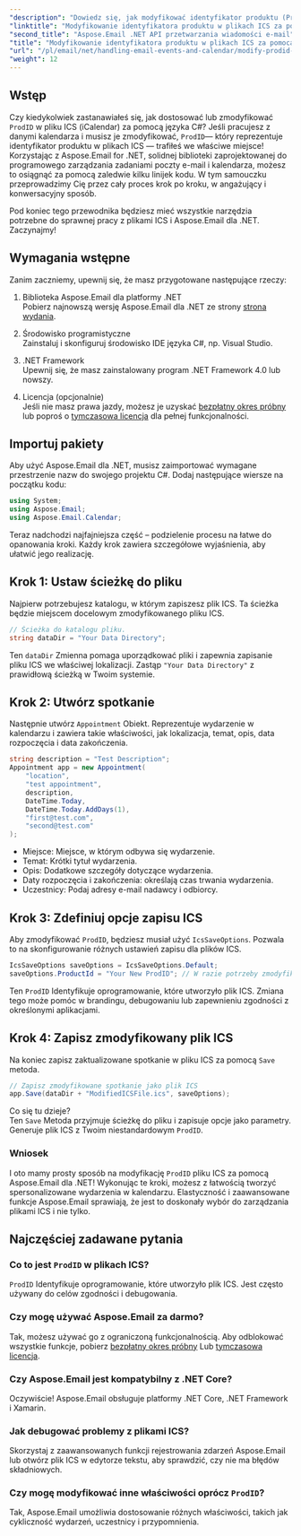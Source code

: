 ```yaml
---
"description": "Dowiedz się, jak modyfikować identyfikator produktu (ProdID) w plikach ICS za pomocą Aspose.Email dla .NET. Samouczek krok po kroku z kodem, wskazówkami i odpowiedziami na często zadawane pytania, który pomoże Ci bezproblemowo zarządzać kalendarzem."
"linktitle": "Modyfikowanie identyfikatora produktu w plikach ICS za pomocą Aspose.Email dla platformy .NET"
"second_title": "Aspose.Email .NET API przetwarzania wiadomości e-mail"
"title": "Modyfikowanie identyfikatora produktu w plikach ICS za pomocą Aspose.Email dla platformy .NET"
"url": "/pl/email/net/handling-email-events-and-calendar/modify-prodid-in-ics-files/"
"weight": 12
---
```


## Wstęp

Czy kiedykolwiek zastanawiałeś się, jak dostosować lub zmodyfikować `ProdID` w pliku ICS (iCalendar) za pomocą języka C#? Jeśli pracujesz z danymi kalendarza i musisz je zmodyfikować, `ProdID`— który reprezentuje identyfikator produktu w plikach ICS — trafiłeś we właściwe miejsce! Korzystając z Aspose.Email for .NET, solidnej biblioteki zaprojektowanej do programowego zarządzania zadaniami poczty e-mail i kalendarza, możesz to osiągnąć za pomocą zaledwie kilku linijek kodu. W tym samouczku przeprowadzimy Cię przez cały proces krok po kroku, w angażujący i konwersacyjny sposób.

Pod koniec tego przewodnika będziesz mieć wszystkie narzędzia potrzebne do sprawnej pracy z plikami ICS i Aspose.Email dla .NET. Zaczynajmy!

## Wymagania wstępne

Zanim zaczniemy, upewnij się, że masz przygotowane następujące rzeczy:

1. Biblioteka Aspose.Email dla platformy .NET  
   Pobierz najnowszą wersję Aspose.Email dla .NET ze strony [strona wydania](https://releases.aspose.com/email/net/).  

2. Środowisko programistyczne  
   Zainstaluj i skonfiguruj środowisko IDE języka C#, np. Visual Studio.

3. .NET Framework  
   Upewnij się, że masz zainstalowany program .NET Framework 4.0 lub nowszy.

4. Licencja (opcjonalnie)  
   Jeśli nie masz prawa jazdy, możesz je uzyskać [bezpłatny okres próbny](https://releases.aspose.com/) lub poproś o [tymczasowa licencja](https://purchase.aspose.com/temporary-license/) dla pełnej funkcjonalności.

## Importuj pakiety

Aby użyć Aspose.Email dla .NET, musisz zaimportować wymagane przestrzenie nazw do swojego projektu C#. Dodaj następujące wiersze na początku kodu:

```csharp
using System;
using Aspose.Email;
using Aspose.Email.Calendar;
```

Teraz nadchodzi najfajniejsza część – podzielenie procesu na łatwe do opanowania kroki. Każdy krok zawiera szczegółowe wyjaśnienia, aby ułatwić jego realizację.

## Krok 1: Ustaw ścieżkę do pliku

Najpierw potrzebujesz katalogu, w którym zapiszesz plik ICS. Ta ścieżka będzie miejscem docelowym zmodyfikowanego pliku ICS.

```csharp
// Ścieżka do katalogu pliku.
string dataDir = "Your Data Directory";
```
 
Ten `dataDir` Zmienna pomaga uporządkować pliki i zapewnia zapisanie pliku ICS we właściwej lokalizacji. Zastąp `"Your Data Directory"` z prawidłową ścieżką w Twoim systemie.

## Krok 2: Utwórz spotkanie

Następnie utwórz `Appointment` Obiekt. Reprezentuje wydarzenie w kalendarzu i zawiera takie właściwości, jak lokalizacja, temat, opis, data rozpoczęcia i data zakończenia.

```csharp
string description = "Test Description";
Appointment app = new Appointment(
    "location", 
    "test appointment", 
    description, 
    DateTime.Today,
    DateTime.Today.AddDays(1), 
    "first@test.com", 
    "second@test.com"
);
```
 
- Miejsce: Miejsce, w którym odbywa się wydarzenie.  
- Temat: Krótki tytuł wydarzenia.  
- Opis: Dodatkowe szczegóły dotyczące wydarzenia.  
- Daty rozpoczęcia i zakończenia: określają czas trwania wydarzenia.  
- Uczestnicy: Podaj adresy e-mail nadawcy i odbiorcy.

## Krok 3: Zdefiniuj opcje zapisu ICS

Aby zmodyfikować `ProdID`, będziesz musiał użyć `IcsSaveOptions`. Pozwala to na skonfigurowanie różnych ustawień zapisu dla plików ICS.

```csharp
IcsSaveOptions saveOptions = IcsSaveOptions.Default;
saveOptions.ProductId = "Your New ProdID"; // W razie potrzeby zmodyfikuj ProdID
```
 
Ten `ProdID` Identyfikuje oprogramowanie, które utworzyło plik ICS. Zmiana tego może pomóc w brandingu, debugowaniu lub zapewnieniu zgodności z określonymi aplikacjami.

## Krok 4: Zapisz zmodyfikowany plik ICS

Na koniec zapisz zaktualizowane spotkanie w pliku ICS za pomocą `Save` metoda.

```csharp
// Zapisz zmodyfikowane spotkanie jako plik ICS
app.Save(dataDir + "ModifiedICSFile.ics", saveOptions);
```

Co się tu dzieje?  
Ten `Save` Metoda przyjmuje ścieżkę do pliku i zapisuje opcje jako parametry. Generuje plik ICS z Twoim niestandardowym `ProdID`.

### Wniosek

I oto mamy prosty sposób na modyfikację `ProdID` pliku ICS za pomocą Aspose.Email dla .NET! Wykonując te kroki, możesz z łatwością tworzyć spersonalizowane wydarzenia w kalendarzu. Elastyczność i zaawansowane funkcje Aspose.Email sprawiają, że jest to doskonały wybór do zarządzania plikami ICS i nie tylko.

## Najczęściej zadawane pytania

### Co to jest `ProdID` w plikach ICS?  
`ProdID` Identyfikuje oprogramowanie, które utworzyło plik ICS. Jest często używany do celów zgodności i debugowania.

### Czy mogę używać Aspose.Email za darmo?  
Tak, możesz używać go z ograniczoną funkcjonalnością. Aby odblokować wszystkie funkcje, pobierz [bezpłatny okres próbny](https://releases.aspose.com/) Lub [tymczasowa licencja](https://purchase.aspose.com/temporary-license/).

### Czy Aspose.Email jest kompatybilny z .NET Core?  
Oczywiście! Aspose.Email obsługuje platformy .NET Core, .NET Framework i Xamarin.

### Jak debugować problemy z plikami ICS?  
Skorzystaj z zaawansowanych funkcji rejestrowania zdarzeń Aspose.Email lub otwórz plik ICS w edytorze tekstu, aby sprawdzić, czy nie ma błędów składniowych.

### Czy mogę modyfikować inne właściwości oprócz `ProdID`?  
Tak, Aspose.Email umożliwia dostosowanie różnych właściwości, takich jak cykliczność wydarzeń, uczestnicy i przypomnienia.